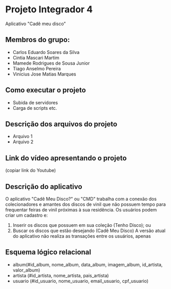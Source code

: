 # Projeto Integrador 4
 Aplicativo "Cadê meu disco"

## Membros do grupo:
- Carlos Eduardo Soares da Silva
- Cintia Mascari Martim
- Mamede Rodrigues de Sousa Junior
- Tiago Anselmo Pereira
- Vinicius Jose Matias Marques

## Como executar o projeto
- Subida de servidores
- Carga de scripts etc.

## Descrição dos arquivos do projeto
- Arquivo 1
- Arquivo 2

## Link do vídeo apresentando o projeto
(copiar link do Youtube)

## Descrição do aplicativo
O aplicativo "Cadê Meu Disco?" ou "CMD" trabalha com a conexão dos colecionadores e amantes dos discos de vinil que não possuem tempo para frequentar feiras de vinil próximas à sua residência. Os usuários podem criar um cadastro e: 
1. Inserir os discos que possuem em sua coleção (Tenho Disco); ou
2. Buscar os discos que estão desejando (Cadê Meu Disco)
A versão atual do aplicativo não realiza as transações entre os usuários, apenas

## Esquema lógico relacional
* album(#id_album, nome_album, data_album, imagem_album, id_artista, valor_album)
* artista (#id_artista, nome_artista, pais_artista)
* usuario (#id_usuario, nome_usuario, email_usuario, cpf_usuario)

